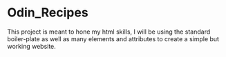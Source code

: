 # Odin_Recipes
This project is meant to hone my html skills, I will be using the standard boiler-plate as well as many elements and attributes to create a simple but working website.
